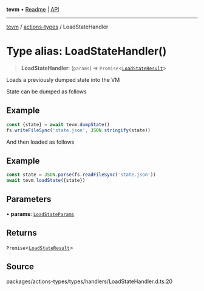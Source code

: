 **tevm** • [Readme](../../README.md) \| [API](../../modules.md)

***

[tevm](../../README.md) / [actions-types](../README.md) / LoadStateHandler

# Type alias: LoadStateHandler()

> **LoadStateHandler**: (`params`) => `Promise`\<[`LoadStateResult`](LoadStateResult.md)\>

Loads a previously dumped state into the VM

State can be dumped as follows

## Example

```typescript
const {state} = await tevm.dumpState()
fs.writeFileSync('state.json', JSON.stringify(state))
```

And then loaded as follows

## Example

```typescript
const state = JSON.parse(fs.readFileSync('state.json'))
await tevm.loadState({state})
```

## Parameters

• **params**: [`LoadStateParams`](LoadStateParams.md)

## Returns

`Promise`\<[`LoadStateResult`](LoadStateResult.md)\>

## Source

packages/actions-types/types/handlers/LoadStateHandler.d.ts:20
